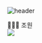 ![header](https://capsule-render.vercel.app/api?type=venom&color=gradient&height=300&section=header&text=AICC%20PFlow&fontSize=90)  

👨🏻‍💻 조원   
<img src="https://img.shields.io/badge/KenRHEE-412991?style=for-the-badge&logo=openai&logoColor=FFFFFF"/>
